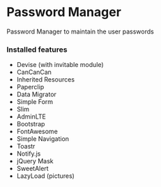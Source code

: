 # Password Manager

Password Manager to maintain the user passwords

### Installed features
- Devise (with invitable module)
- CanCanCan
- Inherited Resources
- Paperclip
- Data Migrator
- Simple Form
- Slim
- AdminLTE
- Bootstrap
- FontAwesome
- Simple Navigation
- Toastr
- Notify.js
- jQuery Mask
- SweetAlert
- LazyLoad (pictures)

